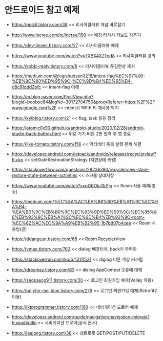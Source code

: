 # 안드로이드 참고 예제

* https://ppizil.tistory.com/38  << 리사이클러뷰 개념 바로잡기

* http://www.incree.com/tc/incree/100 << 배경 터치시 키보드 감추기 

* https://dev-imaec.tistory.com/27 << 리사이클러뷰 예제

* https://www.youtube.com/watch?v=7XBX4XZTnd8 << 리사이클러뷰 강의

* https://kobbi-reply.tistory.com/8 << 리사이클러뷰 끊김현상 제거

* https://medium.com/@logishudson0218/intent-flag%EC%97%90-%EB%8C%80%ED%95%9C-%EC%9D%B4%ED%95%B4-d8c91ddd3bfc << intent-flag 이해

* https://m.blog.naver.com/PostView.nhn?blogId=booboo84&logNo=30172704750&proxyReferer=https:%2F%2Fwww.google.com%2F << intent시 액티비티 재사용 막기

* https://kylblog.tistory.com/21 << flag, task 등등 정리

  

* https://atomic0x90.github.io/android-studio/2020/02/28/android-studio-back-button.html << 뒤로 가기 버튼 2번 입력 후 앱 종료

* https://like-tomato.tistory.com/156 << 액티비티 중복 실행 문제 해결

* https://developer.android.com/jetpack/androidx/releases/recyclerview?hl=ko << setStateRestorationStrategy (지연상태 복원)

* https://stackoverflow.com/questions/28236390/recyclerview-store-restore-state-between-activities << 스크롤 상태저장

  

* https://www.youtube.com/watch?v=pG6OkJ3rSjg << Room 사용 예제(영상)

* https://medium.com/%EC%8A%AC%EA%B8%B0%EB%A1%9C%EC%9A%B4-%EA%B0%9C%EB%B0%9C%EC%83%9D%ED%99%9C/%EC%95%88%EB%93%9C%EB%A1%9C%EC%9D%B4%EB%93%9C-room-%EC%82%AC%EC%9A%A9%EB%B2%95-1b7bd07b4cee << Room 사용법(글)

* https://ddangeun.tistory.com/68 << Room RecyclerView

  

* https://vmao.tistory.com/762 << dialog 배경터치, back키 무력화

* https://stackoverrun.com/ko/q/13111521 << diglog 버튼 색상 커스텀

* https://dreamaz.tistory.com/63 << dialog AppCompat 오류에 대해

  

* https://seopseop911.tistory.com/30 << 로그인 회원가입 예제(Volley 이용)

* https://onlyfor-me-blog.tistory.com/276 << 로그인 회원가입 예제(Retrofit2 이용)

  

* https://lktprogrammer.tistory.com/168 << 네비게이션 드로어 예제

* https://developer.android.com/guide/navigation/navigation-migrate?hl=ko#kotlin << 네비게이션 드로어(공식 문서)

* https://jaejong.tistory.com/38 << 레트로핏 GET/POST/PUT/DELETE